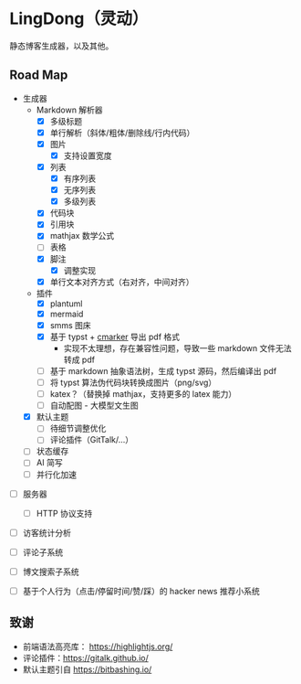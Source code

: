 # LingDong（灵动）

静态博客生成器，以及其他。

## Road Map

- 生成器
  - Markdown 解析器
    - [x] 多级标题
    - [x] 单行解析（斜体/粗体/删除线/行内代码）
    - [x] 图片
      - [x] 支持设置宽度
    - [x] 列表
      - [x] 有序列表
      - [x] 无序列表
      - [x] 多级列表
    - [x] 代码块
    - [x] 引用块
    - [x] mathjax 数学公式
    - [ ] 表格
    - [x] 脚注
      - [x] 调整实现
    - [x] 单行文本对齐方式（右对齐，中间对齐）
  - 插件
    - [x] plantuml
    - [x] mermaid
    - [x] smms 图床
    - [x] 基于 typst + [cmarker](https://typst.app/universe/package/cmarker/) 导出 pdf 格式
      - 实现不太理想，存在兼容性问题，导致一些 markdown 文件无法转成 pdf
    - [ ] 基于 markdown 抽象语法树，生成 typst 源码，然后编译出 pdf
    - [ ] 将 typst 算法伪代码块转换成图片（png/svg）
    - [ ] katex？（替换掉 mathjax，支持更多的 latex 能力）
    - [ ] 自动配图 - 大模型文生图
  - [x] 默认主题
    - [ ] 待细节调整优化
    - [ ] 评论插件（GitTalk/...）
  - [ ] 状态缓存
  - [ ] AI 简写
  - [ ] 并行化加速

- [ ] 服务器
  - [ ] HTTP 协议支持
  
- [ ] 访客统计分析
- [ ] 评论子系统
- [ ] 博文搜索子系统

- [ ] 基于个人行为（点击/停留时间/赞/踩）的 hacker news 推荐小系统

## 致谢

- 前端语法高亮库： https://highlightjs.org/
- 评论插件：https://gitalk.github.io/
- 默认主题引自 https://bitbashing.io/
